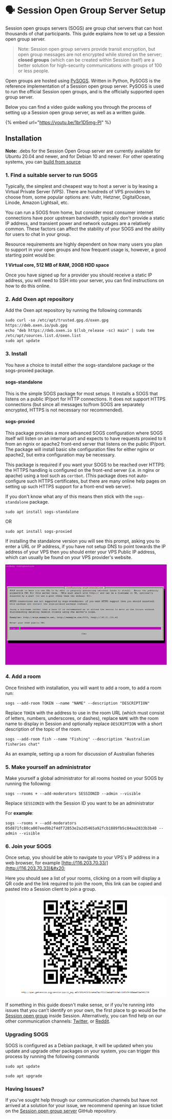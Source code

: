 # 🗣 Session Open Group Server Setup

Session open groups servers (SOGS) are group chat servers that can host thousands of chat participants. This guide explains how to set up a Session open group server.

> Note: Session open group servers provide transit encryption, but open group messages are not encrypted while stored on the server; **closed groups** (which can be created within Session itself) are a better solution for high-security communications with groups of 100 or less people.

Open groups are hosted using [PySOGS](https://github.com/oxen-io/session-pysogs). Written in Python, PySOGS is the reference implementation of a Session open group server. PySOGS is used to run the official Session open groups, and is the officially supported open group server.&#x20;

Below you can find a video guide walking you through the process of setting up a Session open group server, as well as a written guide.

{% embed url="https://youtu.be/1br1D5mg-PI" %}

## Installation

**Note:** .debs for the Session Open Group server are currently available for Ubuntu 20.04 and newer, and for Debian 10 and newer. For other operating systems, you can [build from source](https://github.com/oxen-io/session-pysogs/blob/dev/install-uwsgi.md)&#x20;

### 1. Find a suitable server to run SOGS&#x20;

Typically, the simplest and cheapest way to host a server is by leasing a Virtual Private Server (VPS). There are hundreds of VPS providers to choose from, some popular options are: Vultr, Hetzner, DigitalOcean, Linode, Amazon Lightsail, etc.

You can run a SOGS from home, but consider most consumer internet connections have poor upstream bandwidth, typically don't provide a static IP address, and transient power and network outages are a relatively common. These factors can affect the stability of your SOGS and the ability for users to chat in your group.

Resource requirements are highly dependent on how many users you plan to support in your open groups and how frequent usage is, however, a good starting point would be:&#x20;

**1 Virtual core, 512 MB of RAM, 20GB HDD space**

Once you have signed up for a provider you should receive a static IP address, you will need to SSH into your server, you can find instructions on how to do this online.&#x20;

### 2. Add Oxen apt repository&#x20;

Add the Oxen apt repository by running the following commands

```
sudo curl -so /etc/apt/trusted.gpg.d/oxen.gpg https://deb.oxen.io/pub.gpg
echo "deb https://deb.oxen.io $(lsb_release -sc) main" | sudo tee /etc/apt/sources.list.d/oxen.list
sudo apt update
```

### 3. Install &#x20;

You have a choice to install either the sogs-standalone package or the sogs-proxied package.&#x20;

#### sogs-standalone

This is the simple SOGS package for most setups. It installs a SOGS that listens on a public IP/port for HTTP connections. It does not support HTTPS connections (but since all messages to/from SOGS are separately encrypted, HTTPS is not necessary nor recommended).

#### sogs-proxied

This package provides a more advanced SOGS configuration where SOGS itself will listen on an internal port and expects to have requests proxied to it from an ngnix or apache2 front-end server that listens on the public IP/port. The package will install basic site configuration files for either nginx or apache2, but extra configuration may be necessary.

This package is required if you want your SOGS to be reached over HTTPS: the HTTPS handling is configured on the front-end server (i.e. in nginx or apache) using a tool such as `certbot`. (This package does not auto-configure such HTTPS certificates, but there are many online help pages on setting up such HTTPS support for a front-end web server).

If you don't know what any of this means then stick with the `sogs-standalone` package.

```
sudo apt install sogs-standalone
```

OR

```
sudo apt install sogs-proxied
```

If installing the standalone version you will see this prompt, asking you to enter a URL or IP address, if you have not setup DNS to point towards the IP address of your VPS then you should enter your VPS Public IP address, which can usually be found on your VPS provider's website. &#x20;

![](<../../.gitbook/assets/image (2).png>)

### 4. Add a room

Once finished with installation, you will want to add a room, to add a room run:

```
sogs --add-room TOKEN --name "NAME" --description "DESCRIPTION"
```

Replace `TOKEN` with the address to use in the room URL (which must consist of letters, numbers, underscores, or dashes), replace `NAME` with the room name to display in Session and optionally replace `DESCRIPTION` with a short description of the topic of the room.

```
sogs --add-room fish --name "Fishing" --description "Australian fisheries chat"
```

As an example, setting up a room for discussion of Australian fisheries&#x20;

### 5. Make yourself an administrator

Make yourself a global administrator for all rooms hosted on your SOGS by running the following:

```
sogs --rooms + --add-moderators SESSIONID --admin --visible
```

Replace `SESSIONID` with the Session ID you want to be an administrator

For **example**:

```
sogs --rooms + --add-moderators 05d871fc80ca007eed9b2f4df72853e2a2d5465a92fcb1889fb5c84aa2833b3b40 --admin --visible
```

### 6. Join your SOGS

Once setup, you should be able to navigate to your VPS's IP address in a web browser, for example [http://116.203.70.33/](http://116.203.70.33)&#x20;

Here you should see a list of your rooms, clicking on a room will display a QR code and the link required to join the room, this link can be copied and pasted into a Session client to join a group.

![U](<../../.gitbook/assets/image (3).png>)

If something in this guide doesn't make sense, or if you’re running into issues that you can’t identify on your own, the first place to go would be the [Session open group](http://116.203.70.33/session?public\_key=a03c383cf63c3c4efe67acc52112a6dd734b3a946b9545f488aaa93da7991238) inside Session. Alternatively, you can find help on our other communication channels: [Twitter](https://twitter.com/Oxen\_io), or [Reddit](https://reddit.com/oxen\_io).

### Upgrading SOGS

SOGS is configured as a Debian package, it will be updated when you update and upgrade other packages on your system, you can trigger this process by running the following commands

```
sudo apt update
```

```
sudo apt upgrade
```

### Having Issues?&#x20;

If you've sought help through our communication channels but have not arrived at a solution for your issue, we recommend opening an issue ticket on the [Session open group server](https://github.com/oxen-io/session-pysogs) GitHub repository.
